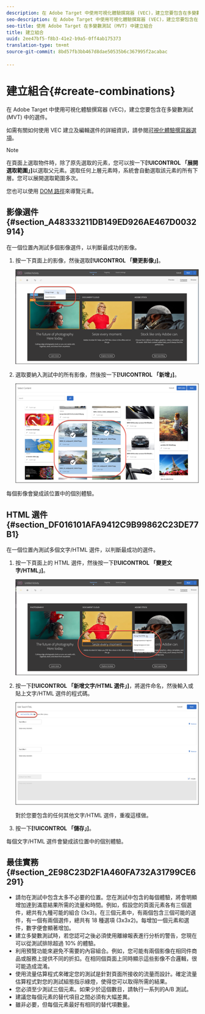 ```yaml
---
description: 在 Adobe Target 中使用可視化體驗撰寫器 (VEC)，建立您要包含在多變數測試 (MVT) 中的選件。
seo-description: 在 Adobe Target 中使用可視化體驗撰寫器 (VEC)，建立您要包含在多變數測試 (MVT) 中的選件。
seo-title: 使用 Adobe Target 在多變數測試 (MVT) 中建立組合
title: 建立組合
uuid: 2ee47bf5-f8b3-41e2-b9a5-0ff4ab175373
translation-type: tm+mt
source-git-commit: 8bd57fb3bb467d8dae50535b6c367995f2acabac

---
```



# 建立組合{#create-combinations}

在 Adobe Target 中使用可視化體驗撰寫器 (VEC)，建立您要包含在多變數測試 (MVT) 中的選件。

如需有關如何使用 VEC 建立及編輯選件的詳細資訊，請參閱[可視化體驗撰寫器選項](/help/c-experiences/c-visual-experience-composer/viztarget-options.md)。

>[!NOTE]
>
>在頁面上選取物件時，除了原先選取的元素，您可以按一下&#x200B;**[!UICONTROL 「展開選取範圍」]**&#x200B;以選取父元素。選取任何上層元素時，系統會自動選取該元素的所有下層。您可以展開選取範圍多次。
>
>您也可以使用 [DOM 路徑](/help/c-experiences/c-visual-experience-composer/viztarget-options.md#dom-path)來導覽元素。

## 影像選件 {#section_A48333211DB149ED926AE467D0032914}

在一個位置內測試多個影像選件，以判斷最成功的影像。

1. 按一下頁面上的影像，然後選取&#x200B;**[!UICONTROL 「變更影像」]**。

   ![變更影像選項](/help/c-activities/c-multivariate-testing/t-create-multivariate-test/assets/changeimage.png)

1. 選取要納入測試中的所有影像，然後按一下&#x200B;**[!UICONTROL 「新增」]**。

   ![用來新增影像的選取內容對話方塊](/help/c-activities/c-multivariate-testing/t-create-multivariate-test/assets/addimage.png)

每個影像會變成該位置中的個別體驗。

## HTML 選件 {#section_DF016101AFA9412C9B99862C23DE77B1}

在一個位置內測試多個文字/HTML 選件，以判斷最成功的選件。

1. 按一下頁面上的 HTML 選件，然後按一下&#x200B;**[!UICONTROL 「變更文字/HTML」]**。

   ![變更文字/HTML](/help/c-activities/c-multivariate-testing/t-create-multivariate-test/assets/changehtml.png)

1. 按一下&#x200B;**[!UICONTROL 「新增文字/HTML 選件」]**，將選件命名，然後輸入或貼上文字/HTML 選件的程式碼。

   ![編輯選件](/help/c-activities/c-multivariate-testing/t-create-multivariate-test/assets/editoffers.png)

   對於您要包含的任何其他文字/HTML 選件，重複這樣做。

1. 按一下&#x200B;**[!UICONTROL 「儲存」]**。

每個文字/HTML 選件會變成該位置中的個別體驗。

## 最佳實務 {#section_2E98C23D2F1A460FA732A31799CE6291}

* 請勿在測試中包含太多不必要的位置。您在測試中包含的每個體驗，將會明顯增加達到滿意結果所需的流量和時間。例如，假設您的頁面元素各有三個選件，總共有九種可能的組合 (3x3)。在三個元素中，有兩個包含三個可能的選件，有一個有兩個選件，總共有 18 種選項 (3x3x2)。每增加一個元素和選件，數字便會顯著增加。
* 建立多變數測試時，若您認可之後必須使用離線報表進行分析的警告，您現在可以從測試排除超過 10% 的體驗。
* 利用預覽功能來避免不需要的內容組合。例如，您可能有兩個影像在相同件商品或服務上提供不同的折扣。在相同個頁面上同時顯示這些影像不合邏輯，很可能造成混淆。
* 使用流量估算程式來確定您的測試是針對頁面所接收的流量而設計。確定流量估算程式對您的測試組態指示綠燈，使得您可以取得所需的結果。
* 您必須至少測試三個元素。如果少於這個數目，請執行一系列的A/B 測試。
* 建議您每個元素的替代項目之間必須有大幅差異。
* 雖非必要，但每個元素最好有相同的替代項數量。

